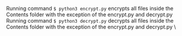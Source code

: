 Running command `$ python3 encrypt.py` encrypts all files inside the Contents folder with the exception of the encrypt.py and decrypt.py \
Running command `$ python3 decrypt.py` decrypts all files inside the Contents folder with the exception of the encrypt.py and decrypt.py \

